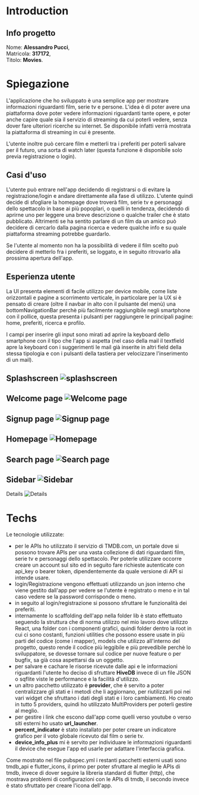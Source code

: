# Introduction

## Info progetto
Nome: **Alessandro Pucci**,  
Matricola: **317172**,  
Titolo: **Movies**.  

# Spiegazione
L'applicazione che ho sviluppato è una semplice app per mostrare informazioni riguardanti film, serie tv e persone.
L'idea è di poter avere una piattaforma dove poter vedere informazioni riguardanti tante opere, e poter anche capire quale sia il servizio di streaming da cui poterli vedere, senza dover fare ulteriori ricerche su internet.
Se disponibile infatti verrà mostrata la piattaforma di streaming in cui è presente.
  
L'utente inoltre può cercare film e metterli tra i preferiti per poterli salvare per il futuro, una sorta di watch later (questa funzione è disponibile solo previa registrazione o login).

## Casi d'uso
L'utente può entrare nell'app decidendo di registrarsi o di evitare la registrazione/login e andare direttamente alla fase di utilizzo.
L'utente quindi decide di sfogliare la homepage dove troverà film, serie tv e personaggi dello spettacolo in base ai più popoplari, o quelli in tendenza, decidendo di aprirne uno per leggere una breve descrizione o qualche trailer che è stato pubblicato.
Altrimenti se ha sentito parlare di un film da un amico può decidere di cercarlo dalla pagina ricerca e vedere qualche info e su quale piattaforma streaming potrebbe guardarlo.  
  
Se l'utente al momento non ha la possibilità di vedere il film scelto può decidere di metterlo fra i preferiti, se loggato, e in seguito ritrovarlo alla prossima apertura dell'app.

## Esperienza utente
La UI presenta elementi di facile utilizzo per device mobile, come liste orizzontali e pagine a scorrimento verticale, in particolare per la UX si è pensato di creare (oltre il navbar in alto con il pulsante del menù) una bottomNavigationBar perchè più facilmente raggiungibile negli smartphone con il pollice, questa presenta i pulsanti per raggiungere le principali pagine: home, preferiti, ricerca e profilo.

I campi per inserire gli input sono mirati ad aprire la keyboard dello smartphone con il tipo che l'app si aspetta (nel caso della mail il textfield apre la keyboard con i suggerimenti le mail già inserite in altri field della stessa tipologia e con i pulsanti della tastiera per velocizzare l'inserimento di un mail).
  
Splashscreen
![splashscreen](/movies/assets/screenshots/Splashscreen.png?raw=true "Splashcreen")
---
Welcome page
![Welcome page](/movies/assets/screenshots/Welcome_page.png?raw=true "Welcome page")
---
Signup page
![Signup page](/movies/assets/screenshots/sign_up_page.png?raw=true "Signup page")
---
Homepage
![Homepage](/movies/assets/screenshots/homepage.png?raw=true "Homepage")
---
Search page
![Search page](/movies/assets/screenshots/search_page.png?raw=true "Search page")
---
Sidebar
![Sidebar](/movies/assets/screenshots/sidebar.png?raw=true "Sidebar")
---
Details
![Details](/movies/assets/screenshots/details.png?raw=true "Details")

# Techs
Le tecnologie utilizzate: 
- per le APIs ho utilizzato il servizio di TMDB.com, un portale dove si possono trovare APIs per una vasta collezione di dati riguardanti film, serie tv e personaggi dello spettacolo.
Per poterle utilizzare occorre creare un account sul sito ed in seguito fare richieste autenticate con api_key o bearer token, dipendentemente da quale versione di API si intende usare.
- login/Registrazione vengono effettuati utilizzando un json interno che viene gestito dall'app per vedere se l'utente è registrato o meno e in tal caso vedere se la password corrisponde o meno.
- in seguito al login/registrazione si possono sfruttare le funzionalità dei preferiti.
- internamente lo scaffolding dell'app nella folder lib è stato effettuato seguendo la struttura che di norma utilizzo nel mio lavoro dove utilizzo React, una folder con i componenti grafici, quindi folder dentro la root in cui ci sono costanti, funzioni utilities che possono essere usate in più parti del codice (come i mapper), models che utilizzo all'interno del progetto, questo rende il codice più leggibile e più prevedibile perchè lo sviluppatore, se dovesse tornare sul codice per nuove feature o per bugfix, sa già cosa aspettarsi da un oggetto.
- per salvare e cachare le risorse ricevute dalle api e le informazioni riguardanti l'utente ho deciso di sfruttare __HiveDB__ invece di un file JSON o sqflite viste le performance e la facilità d'utilizzo.
- un altro pacchetto utilizzato è __provider__, che è servito a poter centralizzare gli stati e i metodi che li aggiornano, per riutilizzarli poi nei vari widget che sfruttano i dati degli stati e i loro cambiamenti. Ho creato in tutto 5 providers, quindi ho utilizzato MultiProviders per poterli gestire al meglio.
- per gestire i link che escono dall'app come quelli verso youtube o verso siti esterni ho usato __url_launcher__.
- __percent_indicator__ è stato installato per poter creare un indicatore grafico per il voto globale ricevuto dal film o serie tv.
- __device_info_plus__ mi è servito per individuare le informazioni riguardanti il device che esegue l'app ed usarle per adattare l'interfaccia grafica.


Come mostrato nel file pubspec.yml i restanti pacchetti esterni usati sono tmdb_api e flutter_icons, il primo per poter sfruttare al meglio le APIs di tmdb, invece di dover seguire la libreria standard di flutter (http), che mostrava problemi di configurazioni con le APIs di tmdb, il secondo invece è stato sfruttato per creare l'icona dell'app.
